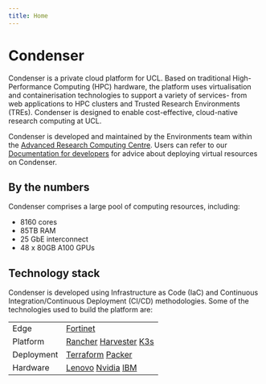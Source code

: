 ```yaml
---
title: Home
---
```


# Condenser

Condenser is a private cloud platform for UCL. Based on traditional High-Performance
Computing (HPC) hardware, the platform uses virtualisation and containerisation
technologies to support a variety of services- from web applications to HPC clusters
and Trusted Research Environments (TREs). Condenser is designed to enable cost-effective,
cloud-native research computing at UCL.

Condenser is developed and maintained by the Environments team within the
[Advanced Research Computing Centre](https://www.ucl.ac.uk/advanced-research-computing/).
Users can refer to our [Documentation for developers](./documentation/index.md)
for advice about deploying virtual resources on Condenser.

## By the numbers

Condenser comprises a large pool of computing resources, including:

- 8160 cores
- 85TB RAM
- 25 GbE interconnect
- 48 x 80GB A100 GPUs

## Technology stack

Condenser is developed using Infrastructure as Code (IaC) and Continuous Integration/Continuous
Deployment (CI/CD) methodologies. Some of the technologies used to build the platform
are:

<table>
  <tr>
    <td>Edge</td>
    <td><a href="https://www.fortinet.com/">Fortinet</a></td>
  </tr>
  <tr>
    <td>Platform</td>
    <td><a href="https://www.rancher.com/">Rancher</a> <a href="https://harvesterhci.io/">Harvester</a> <a href="https://k3s.io/">K3s</a></td>
  </tr>
  <tr>
    <td>Deployment</td>
    <td><a href="https://developer.hashicorp.com/terraform">Terraform</a> <a href="https://developer.hashicorp.com/packer">Packer</a></td>
  </tr>
  <tr>
    <td>Hardware</td>
    <td><a href="https://www.lenovo.com/">Lenovo</a> <a href="https://www.nvidia.com/">Nvidia</a> <a href="https://www.ibm.com/">IBM</a></td>
  </tr>
</table>
